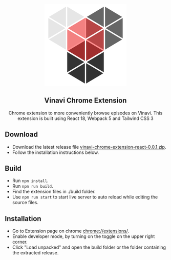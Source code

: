 <p align="center"><img src="src/images/icon.svg"/></p>

<h2 align="center">Vinavi Chrome Extension</h2>

<p align="center">Chrome extension to more conveniently browse episodes on Vinavi. This extension is built using React 18, Webpack 5 and Tailwind CSS 3</p>

## Download
* Download the latest release file [vinavi-chrome-extension-react-0.0.1.zip](https://github.com/aliaafee/vinavi-chrome-extension-react/releases/download/v0.0.1/vinavi-chrome-extension-react-0.0.1.zip).
* Follow the installation instructions below.

## Build

* Run `npm install`.
* Run `npm run build`.
* Find the extension files in ./build folder.
* Use `npm run start` to start live server to auto reload while editing the source files.

## Installation

* Go to Extension page on chrome [chrome://extensions/](chrome://extensions/).
* Enable developer mode, by turning on the toggle on the upper right corner.
* Click "Load unpacked" and open the build folder or the folder containing the extracted release.